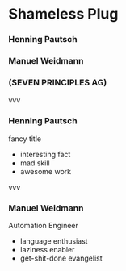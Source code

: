 #   Shameless Plug<!-- .element: class="fragment shrink" data-fragment-index="1" -->

### Henning Pautsch<!-- .element: class="fragment" data-fragment-index="2" -->

### Manuel Weidmann<!-- .element: class="fragment" data-fragment-index="3" -->

### (SEVEN PRINCIPLES AG)<!-- .element: class="fragment" data-fragment-index="4" -->

vvv

### Henning Pautsch

fancy title<!-- .element: class="fragment shrink" data-fragment-index="1" -->

  * interesting fact<!-- .element: class="fragment" data-fragment-index="1" -->
  * mad skill<!-- .element: class="fragment" data-fragment-index="2" -->
  * awesome work<!-- .element: class="fragment" data-fragment-index="3" -->

vvv

### Manuel Weidmann

Automation Engineer<!-- .element: class="fragment shrink" data-fragment-index="1" -->

  * language enthusiast<!-- .element: class="fragment" data-fragment-index="1" -->
  * laziness enabler<!-- .element: class="fragment" data-fragment-index="2" -->
  * get-shit-done evangelist<!-- .element: class="fragment" data-fragment-index="3" -->

